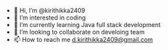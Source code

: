 - 👋 Hi, I’m @kirithikka2409
- 👀 I’m interested in coding
- 🌱 I’m currently learning Java full stack development
- 💞️ I’m looking to collaborate on develoing team
- 📫 How to reach me d.kirithikka2409@gmail.com

<!---
kirithikka2409/kirithikka2409 is a ✨ special ✨ repository because its `README.md` (this file) appears on your GitHub profile.
You can click the Preview link to take a look at your changes.
--->
